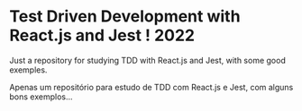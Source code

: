 # Test Driven Development with React.js and Jest ! 2022

Just a repository for studying TDD with React.js and Jest, with some good exemples.

Apenas um repositório para estudo de TDD com React.js e Jest, com alguns bons exemplos...



    